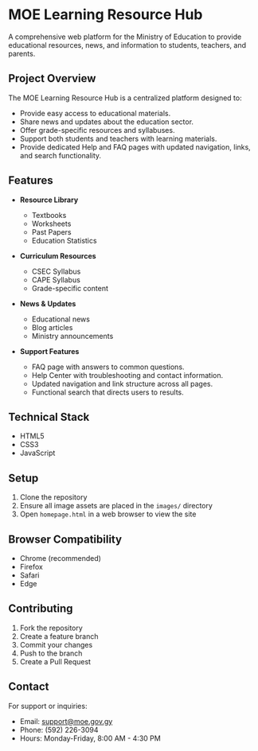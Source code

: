 # MOE Learning Resource Hub

A comprehensive web platform for the Ministry of Education to provide educational resources, news, and information to students, teachers, and parents.

## Project Overview

The MOE Learning Resource Hub is a centralized platform designed to:
- Provide easy access to educational materials.
- Share news and updates about the education sector.
- Offer grade-specific resources and syllabuses.
- Support both students and teachers with learning materials.
- Provide dedicated Help and FAQ pages with updated navigation, links, and search functionality.

## Features

- **Resource Library**
  - Textbooks
  - Worksheets
  - Past Papers
  - Education Statistics

- **Curriculum Resources**
  - CSEC Syllabus
  - CAPE Syllabus
  - Grade-specific content

- **News & Updates**
  - Educational news
  - Blog articles
  - Ministry announcements

- **Support Features**
  - FAQ page with answers to common questions.
  - Help Center with troubleshooting and contact information.
  - Updated navigation and link structure across all pages.
  - Functional search that directs users to results.


## Technical Stack

- HTML5
- CSS3
- JavaScript


## Setup

1. Clone the repository
2. Ensure all image assets are placed in the `images/` directory
3. Open `homepage.html` in a web browser to view the site

## Browser Compatibility

- Chrome (recommended)
- Firefox
- Safari
- Edge

## Contributing

1. Fork the repository
2. Create a feature branch
3. Commit your changes
4. Push to the branch
5. Create a Pull Request

## Contact

For support or inquiries:
- Email: support@moe.gov.gy
- Phone: (592) 226-3094
- Hours: Monday-Friday, 8:00 AM - 4:30 PM


